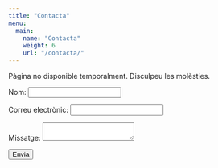 ```yaml
---
title: "Contacta"
menu:
  main:
    name: "Contacta"
    weight: 6
    url: "/contacta/"
---
```

Pàgina no disponible temporalment. Disculpeu les molèsties.

<form name="contact" netlify>
  <p>
    <label>Nom: <input type="text" name="name"></label>   
  </p>
  <p>
    <label>Correu electrònic: <input type="email" name="email"></label>
  </p>
  <p>
    <label>Missatge: <textarea name="message"></textarea></label>
  </p>
  <p>
    <button type="submit">Envia</button>
  </p>
</form>
